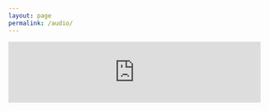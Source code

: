 ```yaml
---
layout: page
permalink: /audio/
---
```


<iframe title="Week 1: The Curse" height="122" width="100%" style="border: none;" scrolling="no" data-name="pb-iframe-player" src="https://www.podbean.com/media/player/dwa87-e4be90?from=pb6admin&amp;download=1&amp;version=1&amp;auto=0&amp;share=1&amp;download=1&amp;rtl=0&amp;fonts=Helvetica&amp;skin=1&amp;pfauth=&amp;btn-skin=107"></iframe>
